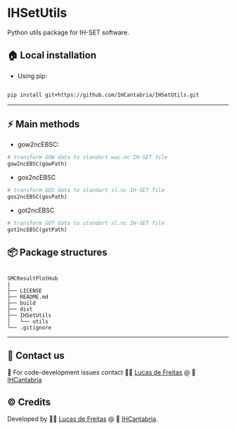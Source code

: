 
# IHSetUtils
Python utils package for IH-SET software.

## :house: Local installation
* Using pip:
```bash

pip install git+https://github.com/IHCantabria/IHSetUtils.git

```

---
## :zap: Main methods

* gow2ncEBSC:
```python
# transform GOW data to standart wac.nc IH-SET file
gow2ncEBSC(gowPath)
```
* gos2ncEBSC
```python
# transform GOS data to standart sl.nc IH-SET file
gos2ncEBSC(gosPath)
```
* got2ncEBSC
```python
# transform GOT data to standart sl.nc IH-SET file
got2ncEBSC(gotPath)
```


## :package: Package structures
````

SMCResultPlotHub
|
├── LICENSE
├── README.md
├── build
├── dist
├── IHSetUtils
│   └── utils
└── .gitignore

````

---

## :incoming_envelope: Contact us
:snake: For code-development issues contact :man_technologist: [Lucas de Freitas](https://github.com/defreitasL) @ :office: [IHCantabria](https://github.com/IHCantabria)

## :copyright: Credits
Developed by :man_technologist: [Lucas de Freitas](https://github.com/defreitasL) @ :office: [IHCantabria](https://github.com/IHCantabria).
